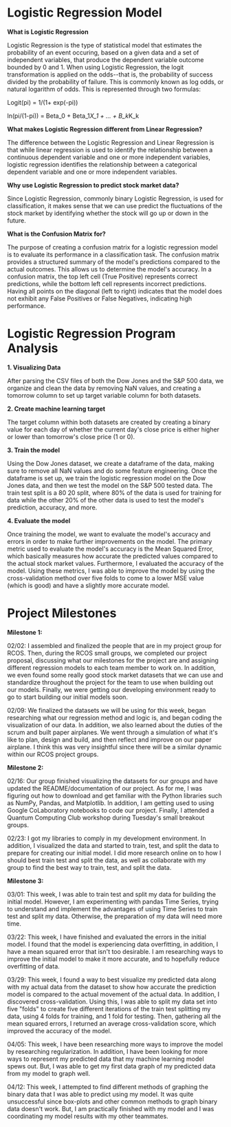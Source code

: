 # Logistic Regression Model

**What is Logistic Regression**

Logistic Regression is the type of statistical model that estimates the probability of
an event occuring, based on a given data and a set of independent variables, that produce
the dependent variable outcome bounded by 0 and 1. When using Logistic Regression, the 
logit transformation is applied on the odds--that is, the probability of success divided by
the probability of failure. This is commonly known as log odds, or natural logarithm of odds. 
This is represented through two formulas:

Logit(pi) = 1/(1+ exp(-pi))

ln(pi/(1-pi)) = Beta_0 + Beta_1*X_1 + … + B_k*K_k

**What makes Logistic Regression different from Linear Regression?**

The difference between the Logistic Regression and Linear Regression is that while linear regression is used to identify the relationship between a continuous dependent variable and one or more independent variables, logistic regression identifies the relationship between a categorical dependent variable and one or more independent variables. 

**Why use Logistic Regression to predict stock market data?**

Since Logistic Regression, commonly binary Logistic Regression, is used for classification, it makes sense that we can use
predict the fluctuations of the stock market by identifying whether the stock will go up or down in the future. 

**What is the Confusion Matrix for?**

The purpose of creating a confusion matrix for a logistic regression model is to evaluate its performance in a classification task. The confusion matrix provides a structured summary of the model's predictions compared to the actual outcomes. This allows us to determine the model's accuracy. In a confusion matrix, the top left cell (True Positive) represents correct predictions, while the bottom left cell represents incorrect predictions. Having all points on the diagonal (left to right) indicates that the model does not exhibit any False Positives or False Negatives, indicating high performance.

# Logistic Regression Program Analysis

**1. Visualizing Data**

After parsing the CSV files of both the Dow Jones and the S&P 500 data, we organize and clean the data by removing NaN values,
and creating a tomorrow column to set up target variable column for both datasets.

**2. Create machine learning target**

The target column within both datasets are created by creating a binary value for each day of whether the current
day's close price is either higher or lower than tomorrow's close price (1 or 0).

**3. Train the model**

Using the Dow Jones dataset, we create a dataframe of the data, making sure to remove all NaN values and do some feature engineering. Once the dataframe is set up, we train the logistic regression model on the Dow Jones data, and then we test the model on the S&P 500 tested data. The train test split is a 80 20 split, where 80% of the data is used for training for data while the other 20% of the other data is used to test the model's prediction, accuracy, and more. 

**4. Evaluate the model**

Once training the model, we want to evaluate the model's accuracy and errors in order to make further improvements on the model. The primary metric used to evaluate the model's accuracy is the Mean Squared Error, which basically measures how accurate the predicted values compared to the actual stock market values. Furthermore, I evaluated the accuracy of the model. Using these metrics, I was able to improve the model by using the cross-validation method over five folds to come to a lower MSE value (which is good) and have a slightly more accurate model.

# Project Milestones

**Milestone 1:**

02/02: I assembled and finalized the people that are in my project group for RCOS. Then, during the RCOS small groups, we completed our project proposal, discussing what our milestones for the project are and assigning different regression models to each team member to work on. In addition, we even found some really good stock market datasets that we can use and standardize throughout the project for the team to use when building out our models. Finally, we were getting our developing environment ready to go to start building our initial models soon. 

02/09: We finalized the datasets we will be using for this week, began researching what our regression method and logic is, and began coding the visualization of our data. In addition, we also learned about the duties of the scrum and built paper airplanes. We went through a simulation of what it's like to plan, design and build, and then reflect and improve on our paper airplane. I think this was very insightful since there will be a similar dynamic within our RCOS project groups.

**Milestone 2:**

02/16: Our group finished visualizing the datasets for our groups and have updated the README/documentation of our project. As for me, I was figuring out how to download and get familiar with the Python libraries such as NumPy, Pandas, and Matplotlib. In addition, I am getting used to using Google CoLaboratory notebooks to code our project. Finally, I attended a Quantum Computing Club workshop during Tuesday's small breakout groups.

02/23: I got my libraries to comply in my development environment. In addition, I visualized the data and started to train, test, and split the data to prepare for creating our initial model. I did more research online on to how I should best train test and split the data, as well as collaborate with my group to find the best way to train, test, and split the data.

**Milestone 3:**

03/01: This week, I was able to train test and split my data for building the initial model. However, I am experimenting with pandas Time Series, trying to understand and implement the advantages of using Time Series to train test and split my data. Otherwise, the preparation of my data will need more time.

03/22: This week, I have finished and evaluated the errors in the initial model. I found that the model is experiencing data overfitting, in addition, I have a mean squared error that isn't too desirable. I am researching ways to improve the initial model to make it more accurate, and to hopefully reduce overfitting of data.

03/29: This week, I found a way to best visualize my predicted data along with my actual data from the dataset to show how accurate the prediction model is compared to the actual movement of the actual data. In addition, I discovered cross-validation. Using this, I was able to split my data set into five "folds" to create five different iterations of the train test splitting my data, using 4 folds for training, and 1 fold for testing. Then, gathering all the mean squared errors, I returned an average cross-validation score, which improved the accuracy of the model. 

04/05: This week, I have been researching more ways to improve the model by researching regularization. In addition, I have been looking for more ways to represent my predicted data that my machine learning model spews out. But, I was able to get my first data graph of my predicted data from my model to graph well.

04/12: This week, I attempted to find different methods of graphing the binary data that I was able to predict using my model. It was quite unsuccessful since box-plots and other common methods to graph binary data doesn't work. But, I am practically finished with my model and I was coordinating my model results with my other teammates.